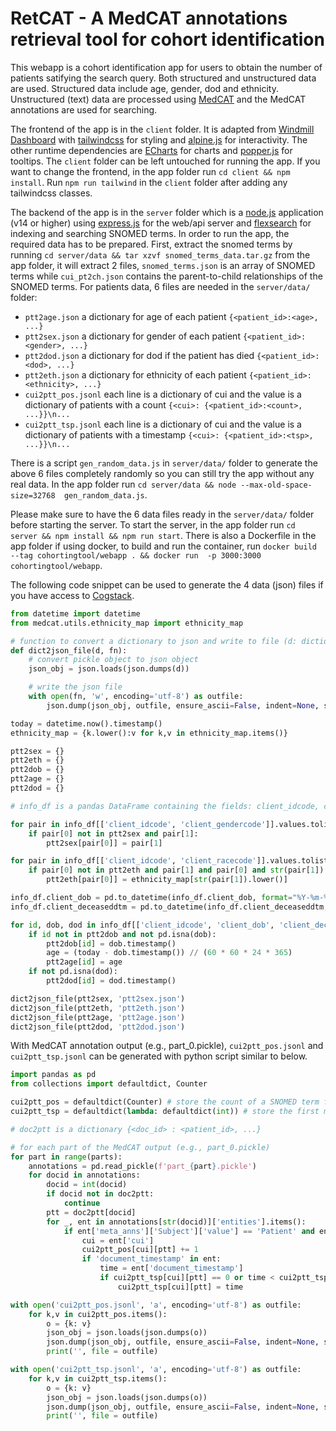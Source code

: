 # RetCAT - A MedCAT annotations retrieval tool for cohort identification

This webapp is a cohort identification app for users to obtain the number of patients satifying the search query. Both structured and unstructured data are used. Structured data include age, gender, dod and ethnicity. Unstructured (text) data are processed using [MedCAT](https://github.com/CogStack/MedCAT) and the MedCAT annotations are used for searching.

The frontend of the app is in the `client` folder. It is adapted from [Windmill Dashboard](https://windmillui.com/dashboard-html) with [tailwindcss](https://tailwindcss.com/) for styling and [alpine.js](https://alpinejs.dev/) for interactivity. The other runtime dependencies are [ECharts](https://echarts.apache.org/en/index.html) for charts and [popper.js](https://popper.js.org/) for tooltips. The `client` folder can be left untouched for running the app. If you want to change the frontend, in the app folder run `cd client && npm install`. Run `npm run tailwind` in the `client` folder after adding any tailwindcss classes.

The backend of the app is in the `server` folder which is a [node.js](https://nodejs.org/en/) application (v14 or higher) using [express.js](https://expressjs.com/) for the web/api server and [flexsearch](https://github.com/nextapps-de/flexsearch) for indexing and searching SNOMED terms. In order to run the app, the required data has to be prepared. First, extract the snomed terms by running `cd server/data && tar xzvf snomed_terms_data.tar.gz` from the app folder, it will extract 2 files, `snomed_terms.json` is an array of SNOMED terms while  `cui_pt2ch.json` contains the parent-to-child relationships of the SNOMED terms. For patients data, 6 files are needed in the `server/data/` folder:
- `ptt2age.json` a dictionary for age of each patient `{<patient_id>:<age>, ...}`
- `ptt2sex.json` a dictionary for gender of each patient `{<patient_id>:<gender>, ...}`
- `ptt2dod.json` a dictionary for dod if the patient has died `{<patient_id>:<dod>, ...}`
- `ptt2eth.json` a dictionary for ethnicity of each patient `{<patient_id>:<ethnicity>, ...}`
- `cui2ptt_pos.jsonl` each line is a dictionary of cui and the value is a dictionary of patients with a count `{<cui>: {<patient_id>:<count>, ...}}\n...`
- `cui2ptt_tsp.jsonl` each line is a dictionary of cui and the value is a dictionary of patients with a timestamp `{<cui>: {<patient_id>:<tsp>, ...}}\n...`

There is a script `gen_random_data.js` in `server/data/` folder to generate the above 6 files completely randomly so you can still try the app without any real data. In the app folder run `cd server/data && node --max-old-space-size=32768  gen_random_data.js`.

Please make sure to have the 6 data files ready in the `server/data/` folder before starting the server. To start the server, in the app folder run `cd server && npm install && npm run start`. There is also a Dockerfile in the app folder if using docker, to build and run the container, run `docker build --tag cohortingtool/webapp . && docker run  -p 3000:3000 cohortingtool/webapp`.

The following code snippet can be used to generate the 4 data (json) files if you have access to [Cogstack](https://github.com/CogStack).
```python
from datetime import datetime
from medcat.utils.ethnicity_map import ethnicity_map

# function to convert a dictionary to json and write to file (d: dictionary, fn: string (filename))
def dict2json_file(d, fn):
    # convert pickle object to json object
    json_obj = json.loads(json.dumps(d))

    # write the json file
    with open(fn, 'w', encoding='utf-8') as outfile:
        json.dump(json_obj, outfile, ensure_ascii=False, indent=None, separators=(',',':'))

today = datetime.now().timestamp()
ethnicity_map = {k.lower():v for k,v in ethnicity_map.items()}

ptt2sex = {}
ptt2eth = {}
ptt2dob = {}
ptt2age = {}
ptt2dod = {}

# info_df is a pandas DataFrame containing the fields: client_idcode, client_gendercode, client_racecode, client_dob, client_deceaseddtm

for pair in info_df[['client_idcode', 'client_gendercode']].values.tolist():
    if pair[0] not in ptt2sex and pair[1]:
        ptt2sex[pair[0]] = pair[1]

for pair in info_df[['client_idcode', 'client_racecode']].values.tolist():
    if pair[0] not in ptt2eth and pair[1] and pair[0] and str(pair[1]).lower() in ethnicity_map:
        ptt2eth[pair[0]] = ethnicity_map[str(pair[1]).lower()]

info_df.client_dob = pd.to_datetime(info_df.client_dob, format="%Y-%m-%dT%H:%M:%S.%f%z", utc=True)
info_df.client_deceaseddtm = pd.to_datetime(info_df.client_deceaseddtm, format="%Y-%m-%dT%H:%M:%S.%f%z", utc=True)

for id, dob, dod in info_df[['client_idcode', 'client_dob', 'client_deceaseddtm']].values:
    if id not in ptt2dob and not pd.isna(dob):
        ptt2dob[id] = dob.timestamp()
        age = (today - dob.timestamp()) // (60 * 60 * 24 * 365)
        ptt2age[id] = age
    if not pd.isna(dod):
        ptt2dod[id] = dod.timestamp()

dict2json_file(ptt2sex, 'ptt2sex.json')
dict2json_file(ptt2eth, 'ptt2eth.json')
dict2json_file(ptt2age, 'ptt2age.json')
dict2json_file(ptt2dod, 'ptt2dod.json')
```

With MedCAT annotation output (e.g., part_0.pickle), `cui2ptt_pos.jsonl` and `cui2ptt_tsp.jsonl` can be generated with python script similar to below.

```python
import pandas as pd
from collections import defaultdict, Counter

cui2ptt_pos = defaultdict(Counter) # store the count of a SNOMED term for a patient
cui2ptt_tsp = defaultdict(lambda: defaultdict(int)) # store the first mention timestamp of a SNOMED term for a pateint

# doc2ptt is a dictionary {<doc_id> : <patient_id>, ...}

# for each part of the MedCAT output (e.g., part_0.pickle)
for part in range(parts):
    annotations = pd.read_pickle(f'part_{part}.pickle')
    for docid in annotations:
        docid = int(docid)
        if docid not in doc2ptt:
            continue
        ptt = doc2ptt[docid]
        for _, ent in annotations[str(docid)]['entities'].items():
            if ent['meta_anns']['Subject']['value'] == 'Patient' and ent['meta_anns']['Presence']['value'] == 'True' and ent['meta_anns']['Time']['value'] != 'Future':
                cui = ent['cui']
                cui2ptt_pos[cui][ptt] += 1
                if 'document_timestamp' in ent:
                    time = ent['document_timestamp']
                    if cui2ptt_tsp[cui][ptt] == 0 or time < cui2ptt_tsp[cui][ptt]:
                        cui2ptt_tsp[cui][ptt] = time

with open('cui2ptt_pos.jsonl', 'a', encoding='utf-8') as outfile:
    for k,v in cui2ptt_pos.items():
        o = {k: v}
        json_obj = json.loads(json.dumps(o))
        json.dump(json_obj, outfile, ensure_ascii=False, indent=None, separators=(',',':'))
        print('', file = outfile)

with open('cui2ptt_tsp.jsonl', 'a', encoding='utf-8') as outfile:
    for k,v in cui2ptt_tsp.items():
        o = {k: v}
        json_obj = json.loads(json.dumps(o))
        json.dump(json_obj, outfile, ensure_ascii=False, indent=None, separators=(',',':'))
        print('', file = outfile)

```
